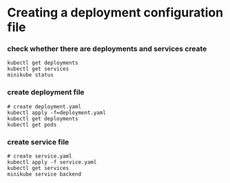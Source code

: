 # Creating a deployment configuration file

### check whether there are deployments and services create
```
kubectl get deployments
kubectl get services
minikube status
```

### create deployment file
```
# create deployment.yaml
kubectl apply -f=deployment.yaml
kubectl get deployments
kubectl get pods
```

### create service file
```
# create service.yaml
kubectl apply -f service.yaml
kubectl get services
minikube service backend
```